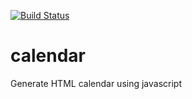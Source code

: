 [![Build Status](https://travis-ci.org/ed-wright/calendar.svg?branch=master)](https://travis-ci.org/ed-wright/calendar)
# calendar
Generate HTML calendar using javascript
